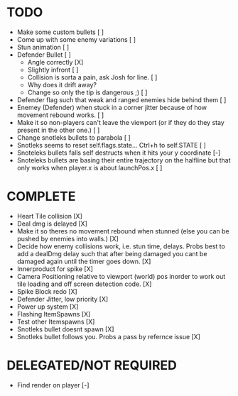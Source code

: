 TODO
===============================================================================
+ Make some custom bullets [ ]
+ Come up with some enemy variations [ ]
+ Stun animation [ ]
+ Defender Bullet [ ]
	- Angle correctly [X]
	- Slightly infront [ ]
	- Collision is sorta a pain, ask Josh for line. [ ]
	- Why does it drift away?
	- Change so only the tip is dangerous ;) [ ]
+ Defender flag such that weak and ranged enemies hide behind them [ ]
+ Enemey (Defender) when stuck in a corner jitter because of how movement rebound works. [ ]
+ Make it so non-players can't leave the viewport (or if they do they stay present in the other one.) [ ]
+ Change snotleks bullets to parabola [ ]
+ Snotleks seems to reset self.flags.state... Ctrl+h to self.STATE [ ]
+ Snoteleks bullets falls self destructs when it hits your y coordinate [-]
+ Snoteleks bullets are basing their entire trajectory on the halfline but that only works when player.x is about launchPos.x [ ] 

COMPLETE
===============================================================================
+ Heart Tile collision [X]
+ Deal dmg is delayed [X]
+ Make it so theres no movement rebound when stunned (else you can be pushed by enemies into walls.) [X]
+ Decide how enemy collisions work, i.e. stun time, delays. Probs best to add a dealDmg delay such that after being damaged you cant be damaged again until the timer goes down. [X]
+ Innerproduct for spike [X]
+ Camera Positioning relative to viewport (world) pos inorder to work out tile loading and off screen detection code. [X]
+ Spike Block redo [X]
+ Defender Jitter, low priority [X]
+ Power up system [X]
+ Flashing ItemSpawns [X]
+ Test other Itemspawns [X]
+ Snotleks bullet doesnt spawn [X]
+ Snotleks bullet follows you. Probs a pass by refernce issue [X]

DELEGATED/NOT REQUIRED
===============================================================================
+ Find render on player [-]